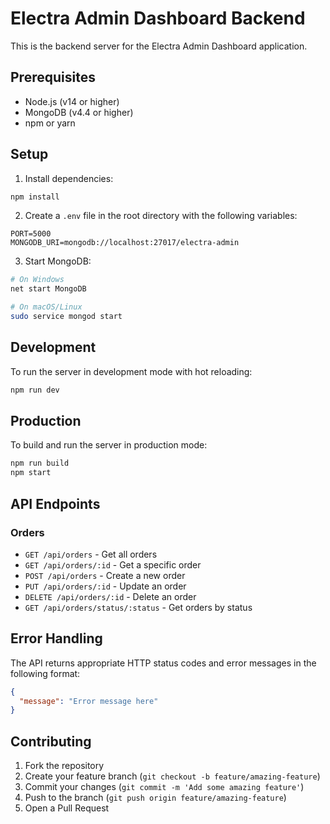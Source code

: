 # Electra Admin Dashboard Backend

This is the backend server for the Electra Admin Dashboard application.

## Prerequisites

- Node.js (v14 or higher)
- MongoDB (v4.4 or higher)
- npm or yarn

## Setup

1. Install dependencies:
```bash
npm install
```

2. Create a `.env` file in the root directory with the following variables:
```
PORT=5000
MONGODB_URI=mongodb://localhost:27017/electra-admin
```

3. Start MongoDB:
```bash
# On Windows
net start MongoDB

# On macOS/Linux
sudo service mongod start
```

## Development

To run the server in development mode with hot reloading:
```bash
npm run dev
```

## Production

To build and run the server in production mode:
```bash
npm run build
npm start
```

## API Endpoints

### Orders

- `GET /api/orders` - Get all orders
- `GET /api/orders/:id` - Get a specific order
- `POST /api/orders` - Create a new order
- `PUT /api/orders/:id` - Update an order
- `DELETE /api/orders/:id` - Delete an order
- `GET /api/orders/status/:status` - Get orders by status

## Error Handling

The API returns appropriate HTTP status codes and error messages in the following format:
```json
{
  "message": "Error message here"
}
```

## Contributing

1. Fork the repository
2. Create your feature branch (`git checkout -b feature/amazing-feature`)
3. Commit your changes (`git commit -m 'Add some amazing feature'`)
4. Push to the branch (`git push origin feature/amazing-feature`)
5. Open a Pull Request 